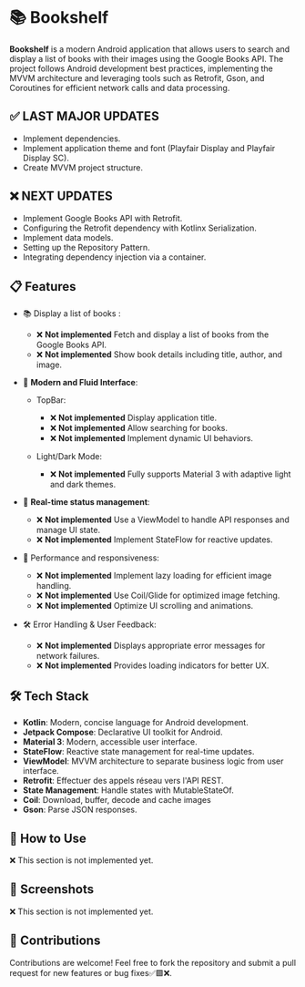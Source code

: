 # 📚 **Bookshelf**
**Bookshelf** is a modern Android application that allows users to search and display a list of books with their images using the Google Books API. The project follows Android development best practices, implementing the MVVM architecture and leveraging tools such as Retrofit, Gson, and Coroutines for efficient network calls and data processing.

## ✅ **LAST MAJOR UPDATES**
   - Implement dependencies.
   - Implement application theme and font (Playfair Display and Playfair Display SC).
   - Create MVVM project structure.

## ❌ **NEXT UPDATES**
   - Implement Google Books API with Retrofit.
   - Configuring the Retrofit dependency with Kotlinx Serialization.
   - Implement data models.
   - Setting up the Repository Pattern.
   - Integrating dependency injection via a container.

## 📋 **Features**
   - 📚 Display a list of books :

      - ❌ **Not implemented** Fetch and display a list of books from the Google Books API.
      - ❌ **Not implemented** Show book details including title, author, and image.

   - 🎨 **Modern and Fluid Interface**:

      - TopBar:
         - ❌ **Not implemented** Display application title.
         - ❌ **Not implemented** Allow searching for books.
         - ❌ **Not implemented** Implement dynamic UI behaviors.

      - Light/Dark Mode:
         - ❌ **Not implemented** Fully supports Material 3 with adaptive light and dark themes.

   - 🔄 **Real-time status management**:

      - ❌ **Not implemented** Use a ViewModel to handle API responses and manage UI state.
      - ❌ **Not implemented** Implement StateFlow for reactive updates.

   - 🚀 Performance and responsiveness:
   
      - ❌ **Not implemented** Implement lazy loading for efficient image handling.
      - ❌ **Not implemented** Use Coil/Glide for optimized image fetching.
      - ❌ **Not implemented** Optimize UI scrolling and animations.
      
   - 🛠 Error Handling & User Feedback:

      - ❌ **Not implemented** Displays appropriate error messages for network failures.
      - ❌ **Not implemented** Provides loading indicators for better UX.

## 🛠️ **Tech Stack**
   - **Kotlin**: Modern, concise language for Android development.
   - **Jetpack Compose**: Declarative UI toolkit for Android.
   - **Material 3**: Modern, accessible user interface.
   - **StateFlow**: Reactive state management for real-time updates.
   - **ViewModel**: MVVM architecture to separate business logic from user interface.
   - **Retrofit**: Effectuer des appels réseau vers l'API REST.
   - **State Management**: Handle states with MutableStateOf.
   - **Coil**: Download, buffer, decode and cache images
   - **Gson**: Parse JSON responses.
   
## 🚀 **How to Use**
❌ This section is not implemented yet.

## 📸 **Screenshots**
❌ This section is not implemented yet.

## 🤝 **Contributions**
Contributions are welcome! Feel free to fork the repository and submit a pull request for new features or bug fixes✅🟩❌.
